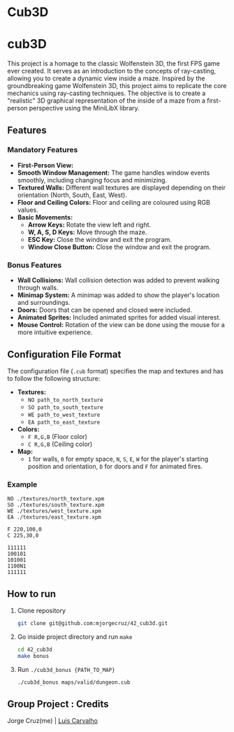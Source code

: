 # Cub3D

# cub3D

This project is a homage to the classic Wolfenstein 3D, the first FPS game ever created. It serves as an introduction to the concepts of ray-casting, allowing you to create a dynamic view inside a maze.
Inspired by the groundbreaking game Wolfenstein 3D, this project aims to replicate the core mechanics using ray-casting techniques. The objective is to create a "realistic" 3D graphical representation of the inside of a maze from a first-person perspective using the MiniLibX library.

## Features

### Mandatory Features

- **First-Person View:**
- **Smooth Window Management:** The game handles window events smoothly, including changing focus and minimizing.
- **Textured Walls:** Different wall textures are displayed depending on their orientation (North, South, East, West).
- **Floor and Ceiling Colors:** Floor and ceiling are coloured using RGB values.
- **Basic Movements:**
  - **Arrow Keys:** Rotate the view left and right.
  - **W, A, S, D Keys:** Move through the maze.
  - **ESC Key:** Close the window and exit the program.
  - **Window Close Button:** Close the window and exit the program.

### Bonus Features

- **Wall Collisions:** Wall collision detection was added to prevent walking through walls.
- **Minimap System:** A minimap was added to show the player's location and surroundings.
- **Doors:** Doors that can be opened and closed were included.
- **Animated Sprites:** Included animated sprites for added visual interest.
- **Mouse Control:** Rotation of the view can be done using the mouse for a more intuitive experience.

## Configuration File Format

The configuration file (`.cub` format) specifies the map and textures and has to follow the following structure:

- **Textures:**
  - `NO path_to_north_texture`
  - `SO path_to_south_texture`
  - `WE path_to_west_texture`
  - `EA path_to_east_texture`
- **Colors:**
  - `F R,G,B` (Floor color)
  - `C R,G,B` (Ceiling color)
- **Map:**
  - `1` for walls, `0` for empty space, `N`, `S`, `E`, `W` for the player's starting position and orientation, `D` for doors and `F` for animated fires.

### Example

```plaintext
NO ./textures/north_texture.xpm
SO ./textures/south_texture.xpm
WE ./textures/west_texture.xpm
EA ./textures/east_texture.xpm

F 220,100,0
C 225,30,0

111111
100101
101001
1100N1
111111
```

## How to run

1. Clone repository
    ```bash
    git clone git@github.com:mjorgecruz/42_cub3d.git
    ```

2. Go inside project directory and run `make`
    ```bash
    cd 42_cub3d
    make bonus
    ```
3. Run `./cub3d_bonus {PATH_TO_MAP}`
     ```bash
    ./cub3d_bonus maps/valid/dungeon.cub
    ```
## Group Project : Credits

Jorge Cruz(me) | [Luis Carvalho](https://github.com/luis-ffe)


